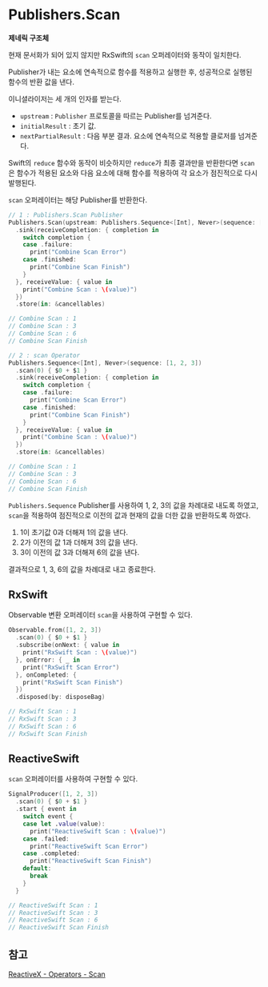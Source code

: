 # Publishers.Scan

**제네릭 구조체**

현재 문서화가 되어 있지 않지만 RxSwift의 `scan` 오퍼레이터와 동작이 일치한다.

Publisher가 내는 요소에 연속적으로 함수를 적용하고 실행한 후, 성공적으로 실행된 함수의 반환 값을 낸다.

이니셜라이저는 세 개의 인자를 받는다.

- `upstream` : `Publisher` 프로토콜을 따르는 Publisher를 넘겨준다.
- `initialResult` : 초기 값. 
- `nextPartialResult` : 다음 부분 결과. 요소에 연속적으로 적용할 클로저를 넘겨준다.

Swift의 `reduce` 함수와 동작이 비슷하지만 `reduce`가 최종 결과만을 반환한다면 `scan`은 함수가 적용된 요소와 다음 요소에 대해 함수를 적용하여 각 요소가 점진적으로 다시 발행된다.

`scan` 오퍼레이터는 해당 Publisher를 반환한다.

```swift
// 1 : Publishers.Scan Publisher
Publishers.Scan(upstream: Publishers.Sequence<[Int], Never>(sequence: [1, 2, 3]), initialResult: 0) { $0 + $1 }
  .sink(receiveCompletion: { completion in
    switch completion {
    case .failure:
      print("Combine Scan Error")
    case .finished:
      print("Combine Scan Finish")
    }
  }, receiveValue: { value in
    print("Combine Scan : \(value)")
  })
  .store(in: &cancellables)

// Combine Scan : 1
// Combine Scan : 3
// Combine Scan : 6
// Combine Scan Finish

// 2 : scan Operator
Publishers.Sequence<[Int], Never>(sequence: [1, 2, 3])
  .scan(0) { $0 + $1 }
  .sink(receiveCompletion: { completion in
    switch completion {
    case .failure:
      print("Combine Scan Error")
    case .finished:
      print("Combine Scan Finish")
    }
  }, receiveValue: { value in
    print("Combine Scan : \(value)")
  })
  .store(in: &cancellables)

// Combine Scan : 1
// Combine Scan : 3
// Combine Scan : 6
// Combine Scan Finish
```

`Publishers.Sequence` Publisher를 사용하여 1, 2, 3의 값을 차례대로 내도록 하였고, `scan`을 적용하여 점진적으로 이전의 값과 현재의 값을 더한 값을 반환하도록 하였다.

1. 1이 초기값 0과 더해져 1의 값을 낸다.
2. 2가 이전의 값 1과 더해져 3의 값을 낸다.
3. 3이 이전의 값 3과 더해져 6의 값을 낸다.

결과적으로 1, 3, 6의 값을 차례대로 내고 종료한다.

## RxSwift

Observable 변환 오퍼레이터 `scan`을 사용하여 구현할 수 있다.

```swift
Observable.from([1, 2, 3])
  .scan(0) { $0 + $1 }
  .subscribe(onNext: { value in
    print("RxSwift Scan : \(value)")
  }, onError: { _ in
    print("RxSwift Scan Error")
  }, onCompleted: {
    print("RxSwift Scan Finish")
  })
  .disposed(by: disposeBag)

// RxSwift Scan : 1
// RxSwift Scan : 3
// RxSwift Scan : 6
// RxSwift Scan Finish
```

## ReactiveSwift

`scan` 오퍼레이터를 사용하여 구현할 수 있다.

```swift
SignalProducer([1, 2, 3])
  .scan(0) { $0 + $1 }
  .start { event in
    switch event {
    case let .value(value):
      print("ReactiveSwift Scan : \(value)")
    case .failed:
      print("ReactiveSwift Scan Error")
    case .completed:
      print("ReactiveSwift Scan Finish")
    default:
      break
    }
  }

// ReactiveSwift Scan : 1
// ReactiveSwift Scan : 3
// ReactiveSwift Scan : 6
// ReactiveSwift Scan Finish
```

## 참고

[ReactiveX - Operators - Scan](http://reactivex.io/documentation/operators/scan.html)